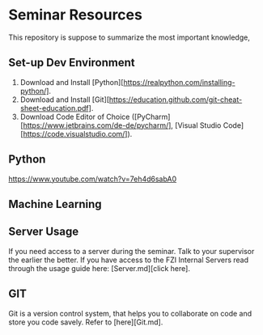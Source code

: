 # Seminar Resources

This repository is suppose to summarize the most important knowledge,



## Set-up Dev Environment 
1. Download and Install [Python][https://realpython.com/installing-python/].
2. Download and Install [Git][https://education.github.com/git-cheat-sheet-education.pdf].
3. Download Code Editor of Choice ([PyCharm][https://www.jetbrains.com/de-de/pycharm/], [Visual Studio Code][https://code.visualstudio.com/]).

## Python 

https://www.youtube.com/watch?v=7eh4d6sabA0

## Machine Learning 

## Server Usage 
If you need access to a server during the seminar. Talk to your supervisor the earlier the better. 
If you have access to the FZI Internal Servers read through the usage guide here: [Server.md][click here].

## GIT 

Git is a version control system, that helps you to collaborate on code and store you code savely. Refer to [here][Git.md].



